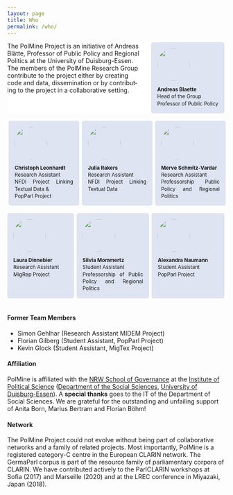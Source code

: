 ```yaml
---
layout: page
title: Who
permalink: /who/
---
```


<div style="display: flex;">

  <div lang="en" style="flex: 67%; text-align: left; background-color: #ffffff; padding-left: 0em; padding-right: 1em; border-radius: 5px; margin-right: 3px">
  <div style="display:flex;">
  The PolMine Project is an initiative of Andreas Blätte, Professor of Public Policy and Regional Politics at the University of Duisburg-Essen. The members of the PolMine Research Group contribute to the project either by creating code and data, dissemination or by contributing to the project in a collaborative setting.
<br/>
  </div>
  </div>

  
  <div lang="en" style="flex: 33%; text-align: justify; background-color: #dfe4f2; padding: 1em; padding-right: 0em; border-radius: 5px; margin-right: 3px">
    <div style="display:flex;">
      <img src="{{ "/assets/img/team/andreas_blaette.png" | prepend: site.baseurl }}" style="align:right; vertical-align: bottom; height: 75px; width: 75px;border-radius: 50%"/>
    </div>
    <p style="font-size: smaller; after: unset; line-height: 1.4;  margin-top: 1em; margin-bottom: 0px;">
    <b>Andreas Blaette</b><br/>
    Head of the Group<br/>
    Professor of Public Policy
    </p>
  </div>

</div>

<br/>


<div style="display: flex;">
  
  <div lang="en" style="flex: 25%; text-align: justify; background-color: #dfe4f2; padding: 1em; border-radius: 5px; margin-left: 3px; margin-right: 3px;">
    <div style="display:flex;">
      <img src="{{ "/assets/img/team/christoph_leonhardt.png" | prepend: site.baseurl }}" style="align:right; vertical-align: bottom; height: 75px; width: 75px;border-radius: 50%"/>
    </div>
    <p style="font-size:smaller; line-height: 1.4; margin-top: 1em;  margin-bottom: 0px;">
    <b>Christoph Leonhardt</b><br/>
    Research Assistant<br/>
    NFDI Project Linking Textual Data & <br/>
    PopParl Project
    </p>
  </div>
                      
  <div lang="en" style="flex: 25%; text-align: justify; background-color: #dfe4f2; padding: 1em; border-radius: 5px; margin-left: 3px; margin-right: 3px;">
    <div style="display:flex;">
      <img src="{{ "/assets/img/team/julia_rakers.png" | prepend: site.baseurl }}" style="align:right; vertical-align: bottom; height: 75px; width: 75px;border-radius: 50%"/>
    </div>
    <p style="font-size: smaller;  line-height: 1.4;  margin-top: 1em;  margin-bottom: 0px;">
    <b>Julia Rakers</b><br/>
    Research Assistant<br/>
    NFDI Project Linking Textual Data
    </p>
  </div>
  
  <div lang="en" style="flex: 25%; text-align: justify; background-color: #dfe4f2; padding: 1em; border-radius: 5px; margin-left: 3px;">
    <div style="display:flex;">
      <img src="{{ "/assets/img/team/merve_schmitz-vardar.png" | prepend: site.baseurl }}" style="align:right; vertical-align: bottom; height: 75px; width: 75px;border-radius: 50%"/>
    </div>
    <p style="font-size:smaller;  line-height: 1.4; margin-top: 1em;  margin-bottom: 0px;">
    <b>Merve Schmitz-Vardar</b><br/>
    Research Assistant<br/>
    Professorship Public Policy and Regional Politics
    </p>
  </div>

        
</div>

<!-- -->
<br/>
<div style="display: flex;">
  
  <div lang="en" style="flex: 25%; text-align: justify; background-color: #dfe4f2; padding: 1em; padding-right: 0em; border-radius: 5px; margin-right: 3px">
    <div style="display:flex;">
      <img src="{{ "/assets/img/team/laura_dinnebier.png" | prepend: site.baseurl }}" style="align:right; vertical-align: bottom; height: 75px; width: 75px;border-radius: 50%"/>
    </div>
    <p style="font-size: smaller; after: unset; line-height: 1.4;  margin-top: 1em; margin-bottom: 0px;">
    <b>Laura Dinnebier</b><br/>
    Research Assistant<br/>
    MigRep Project
    </p>
  </div>

  <div lang="en" style="flex: 25%; text-align: justify; background-color: #dfe4f2; padding: 1em; border-radius: 5px; margin-left: 3px; margin-right: 3px;">
    <div style="display:flex;">
      <img src="{{ "/assets/img/team/silvia_mommertz.png" | prepend: site.baseurl }}" style="align:right; vertical-align: bottom; height: 75px; width: 75px;border-radius: 50%"/>
    </div>
    <p style="font-size:smaller; line-height: 1.4; margin-top: 1em;  margin-bottom: 0px;">
    <b>Silvia Mommertz</b><br/>
    Student Assistant<br/>
    Professorship of Public Policy and Regional Politics
    </p>
  </div>
                      
  <div lang="en" style="flex: 25%; text-align: justify; background-color: #dfe4f2; padding: 1em; border-radius: 5px; margin-left: 3px; margin-right: 3px;">
    <div style="display:flex;">
      <img src="{{ "/assets/img/team/alexandra_naumann.png" | prepend: site.baseurl }}" style="align:right; vertical-align: bottom; height: 75px; width: 75px;border-radius: 50%"/>
    </div>
    <p style="font-size: smaller;  line-height: 1.4;  margin-top: 1em;  margin-bottom: 0px;">
    <b>Alexandra Naumann</b><br/>
    Student Assistant<br/>
    PopParl Project
    </p>
  </div>
<!--  
  <div lang="en" style="flex: 25%; text-align: justify; background-color: #dfe4f2; padding: 1em; border-radius: 5px; margin-left: 3px;">
    <div style="display:flex;">
      <img src="{{ "/assets/img/team/sarata_diane.png" | prepend: site.baseurl }}" style="align:right; vertical-align: bottom; height: 75px; width: 75px;border-radius: 50%"/>
    </div>
    <p style="font-size:smaller;  line-height: 1.4; margin-top: 1em;  margin-bottom: 0px;">
    <b>Sarata Diane</b><br/>
    Student Assistant<br/>
    MigRep Project
    </p>
  </div>
--> 
        
</div>

<br/>

#### Former Team Members

<ul>
<li>Simon Gehlhar (Research Assistant MIDEM Project)</li>
<li>Florian Gilberg (Student Assistant, PopParl Project)</li>
<li>Kevin Glock (Student Assistant, MigTex Project)</li>
</ul>

#### Affiliation

PolMine is affiliated with the [NRW School of Governance](https://www.nrwschool.de) at the [Institute of Political Science](https://www.uni-due.de/politik/) ([Department of the Social Sciences](https://www.uni-due.de/gesellschaftswissenschaften/), [University of Duisburg-Essen](https://www.uni-due.de)). A **special thanks** goes to the IT of the Department of Social Sciences. We are grateful for the outstanding and unfailing support of Anita Born, Marius Bertram and Florian Böhm!

#### Network

<p>The PolMine Project could not evolve without being part of collaborative networks and a family of related projects. Most importantly, PolMine is a registered category-C centre in the European CLARIN network. The GermaParl corpus is part of the resource family of parliamentary corpora of CLARIN. We have contributed actively to the ParlCLARIN workshops at Sofia (2017) and Marseille (2020) and at the LREC conference in Miyazaki, Japan (2018).</p>
